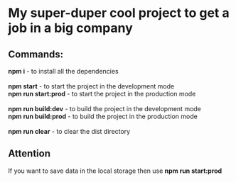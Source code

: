 # My super-duper cool project to get a job in a big company

## Commands:

**npm i** - to install all the dependencies\
\
**npm start** - to start the project in the development mode\
**npm run start:prod** - to start the project in the production mode\
\
**npm run build:dev** - to build the project in the development mode\
**npm run build:prod** - to build the project in the production mode\
\
**npm run clear** - to clear the dist directory

## Attention

If you want to save data in the local storage then use **npm run start:prod**
